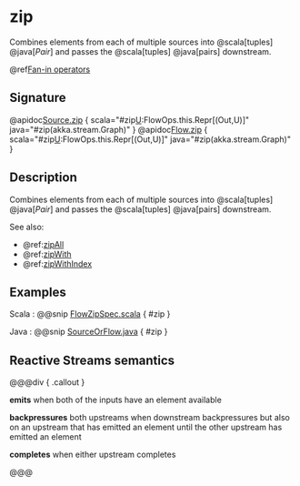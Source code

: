 # zip

Combines elements from each of multiple sources into @scala[tuples] @java[*Pair*] and passes the @scala[tuples] @java[pairs] downstream.

@ref[Fan-in operators](../index.md#fan-in-operators)

## Signature

@apidoc[Source.zip](Source$) { scala="#zip[U](that:akka.stream.Graph[akka.stream.SourceShape[U],_]):FlowOps.this.Repr[(Out,U)]" java="#zip(akka.stream.Graph)" }
@apidoc[Flow.zip](Flow) { scala="#zip[U](that:akka.stream.Graph[akka.stream.SourceShape[U],_]):FlowOps.this.Repr[(Out,U)]" java="#zip(akka.stream.Graph)" }

## Description

Combines elements from each of multiple sources into @scala[tuples] @java[*Pair*] and passes the @scala[tuples] @java[pairs] downstream.

See also:

 * @ref:[zipAll](zipAll.md)
 * @ref:[zipWith](zipWith.md)
 * @ref:[zipWithIndex](zipWithIndex.md)  

## Examples

Scala
:   @@snip [FlowZipSpec.scala](/gemini-stream-tests/src/test/scala/gemini/stream/scaladsl/FlowZipSpec.scala) { #zip }

Java
:   @@snip [SourceOrFlow.java](/gemini-docs/src/test/java/jdocs/stream/operators/SourceOrFlow.java) { #zip }

## Reactive Streams semantics

@@@div { .callout }

**emits** when both of the inputs have an element available

**backpressures** both upstreams when downstream backpressures but also on an upstream that has emitted an element until the other upstream has emitted an element

**completes** when either upstream completes

@@@
